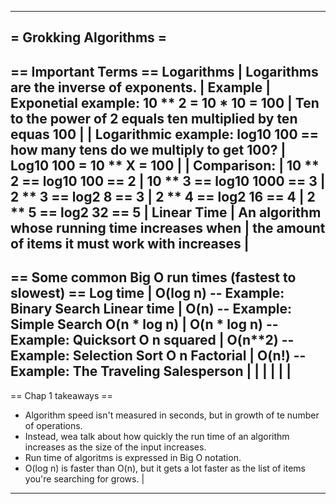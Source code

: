 --------------------------------------------------------------------------------
= Grokking Algorithms =
--------------------------------------------------------------------------------
== Important Terms ==
  Logarithms                 | Logarithms are the inverse of exponents.
                             | Example
                             |   Exponetial example: 10 ** 2 = 10 * 10 = 100
                             |     Ten to the power of 2 equals ten multiplied by ten equas 100
                             |
                             |   Logarithmic example: log10 100 == how many tens do we multiply to get 100?
                             |     Log10 100 = 10 ** X = 100
                             |
                             | Comparison:
                             |   10 ** 2 == log10 100  == 2
                             |   10 ** 3 == log10 1000 == 3
                             |    2 ** 3 == log2 8     == 3
                             |    2 ** 4 == log2 16    == 4
                             |    2 ** 5 == log2 32    == 5
                             |
  Linear Time                | An algorithm whose running time increases when
                             | the amount of items it must work with increases
                             |
--------------------------------------------------------------------------------
== Some common Big O run times (fastest to slowest) ==
  Log time                   | O(log n)     -- Example: Binary Search
  Linear time                | O(n)         -- Example: Simple Search
  O(n * log n)               | O(n * log n) -- Example: Quicksort
  O n squared                | O(n**2)      -- Example: Selection Sort
  O n Factorial              | O(n!)        -- Example: The Traveling Salesperson
                             |
                             |
                             |
                             |
                             |
                             |
--------------------------------------------------------------------------------
== Chap 1 takeaways ==
  * Algorithm speed isn't measured in seconds, but in growth of te number of operations.
  * Instead, wea talk about how quickly the run time of an algorithm increases
    as the size of the input increases.
  * Run time of algoritms is expressed in Big O notation.
  * O(log n) is faster than O(n), but it gets a lot faster as the list of items
    you're searching for grows.
                             |
--------------------------------------------------------------------------------

